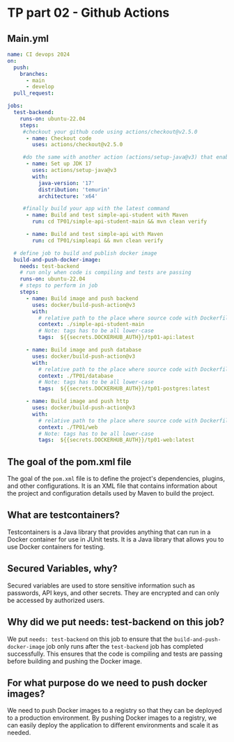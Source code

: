 # TP part 02 - Github Actions

## Main.yml

```yml
name: CI devops 2024
on:
  push:
    branches: 
      - main
      - develop 
  pull_request:

jobs:
  test-backend: 
    runs-on: ubuntu-22.04
    steps:
     #checkout your github code using actions/checkout@v2.5.0
      - name: Checkout code
        uses: actions/checkout@v2.5.0

     #do the same with another action (actions/setup-java@v3) that enable to setup jdk 17
      - name: Set up JDK 17
        uses: actions/setup-java@v3
        with:
          java-version: '17'
          distribution: 'temurin'
          architecture: 'x64'

     #finally build your app with the latest command
      - name: Build and test simple-api-student with Maven
        run: cd TP01/simple-api-student-main && mvn clean verify

      - name: Build and test simple-api with Maven
        run: cd TP01/simpleapi && mvn clean verify

  # define job to build and publish docker image
  build-and-push-docker-image:
    needs: test-backend
    # run only when code is compiling and tests are passing
    runs-on: ubuntu-22.04
    # steps to perform in job
    steps:
      - name: Build image and push backend
        uses: docker/build-push-action@v3
        with:
          # relative path to the place where source code with Dockerfile is located
          context: ./simple-api-student-main
          # Note: tags has to be all lower-case
          tags:  ${{secrets.DOCKERHUB_AUTH}}/tp01-api:latest

      - name: Build image and push database
        uses: docker/build-push-action@v3
        with:
          # relative path to the place where source code with Dockerfile is located
          context: ./TP01/database
          # Note: tags has to be all lower-case
          tags:  ${{secrets.DOCKERHUB_AUTH}}/tp01-postgres:latest

      - name: Build image and push http
        uses: docker/build-push-action@v3
        with:
          # relative path to the place where source code with Dockerfile is located
          context: ./TP01/web
          # Note: tags has to be all lower-case
          tags:  ${{secrets.DOCKERHUB_AUTH}}/tp01-web:latest
```

## The goal of the pom.xml file

The goal of the `pom.xml` file is to define the project's dependencies, plugins, and other configurations. It is an XML file that contains information about the project and configuration details used by Maven to build the project.

## What are testcontainers?

Testcontainers is a Java library that provides anything that can run in a Docker container for use in JUnit tests. It is a Java library that allows you to use Docker containers for testing.

## Secured Variables, why?

Secured variables are used to store sensitive information such as passwords, API keys, and other secrets. They are encrypted and can only be accessed by authorized users.

## Why did we put needs: test-backend on this job? 

We put `needs: test-backend` on this job to ensure that the `build-and-push-docker-image` job only runs after the `test-backend` job has completed successfully. This ensures that the code is compiling and tests are passing before building and pushing the Docker image.

## For what purpose do we need to push docker images?

We need to push Docker images to a registry so that they can be deployed to a production environment. By pushing Docker images to a registry, we can easily deploy the application to different environments and scale it as needed.